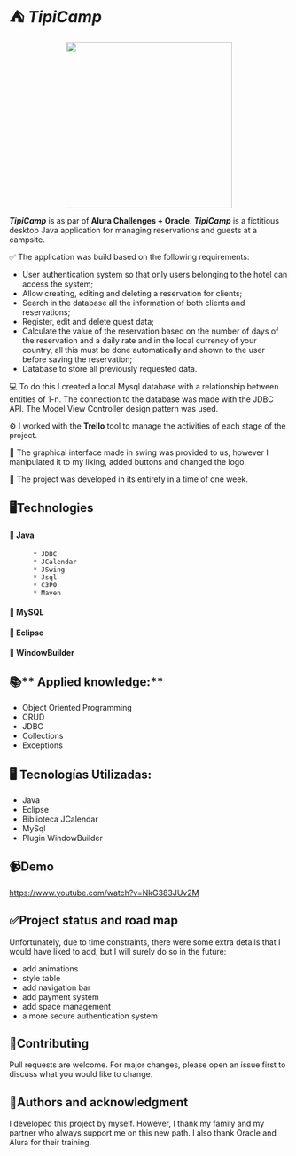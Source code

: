 # ⛺ ***TipiCamp***

<p align="center" >
     <img width="300" heigth="300" src="https://user-images.githubusercontent.com/102835925/197428165-585f4e27-b07b-45c2-bbe4-71c0d60c27a7.png">
</p>

***TipiCamp*** is as par of **Alura Challenges + Oracle**.
***TipiCamp*** is a fictitious desktop Java application for managing reservations and guests at a campsite.

✅ The application was build based on the following requirements: 
* User authentication system so that only users belonging to the hotel can access the system;
* Allow creating, editing and deleting a reservation for clients;
* Search in the database all the information of both clients and reservations;
* Register, edit and delete guest data;
* Calculate the value of the reservation based on the number of days of the reservation and a daily rate and in the local currency of your country, all this must be done automatically and shown to the user before saving the reservation;
* Database to store all previously requested data.

💻 To do this I created a local Mysql database with a relationship between entities of 1-n. The connection to the database was made with the JDBC API. The Model View Controller design pattern was used. 

⚙ I worked with the **Trello** tool to manage the activities of each stage of the project.

🎨 The graphical interface made in swing was provided to us, however I manipulated it to my liking, added buttons and changed the logo.

📅 The project was developed in its entirety in a time of one week.

## 🖥️**Technologies**

#### 🔹 Java 
          * JDBC   
          * JCalendar
          * JSwing
          * Jsql
          * C3P0
          * Maven
#### 🔹 MySQL
#### 🔹 Eclipse
#### 🔹 WindowBuilder

## 📚** Applied knowledge:**
* Object Oriented Programming
* CRUD
* JDBC
* Collections
* Exceptions 

## 🖥️ Tecnologías Utilizadas:

- Java
- Eclipse
- Biblioteca JCalendar
- MySql
- Plugin WindowBuilder </br>


## 📹**Demo**

https://www.youtube.com/watch?v=NkG383JUv2M 

## ✅**Project status and road map**
Unfortunately, due to time constraints, there were some extra details that I would have liked to add, but I will surely do so in the future:

* add animations
* style table
* add navigation bar
* add payment system
* add space management
* a more secure authentication system

## 🤝**Contributing**
Pull requests are welcome. For major changes, please open an issue first to discuss what you would like to change.

## 🙏**Authors and acknowledgment**
I developed this project by myself. However, I thank my family and my partner who always support me on this new path. I also thank Oracle and Alura for their training.
